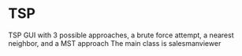 # TSP
TSP GUI with 3 possible approaches, a brute force attempt, a nearest neighbor, and a MST approach
The main class is salesmanviewer
